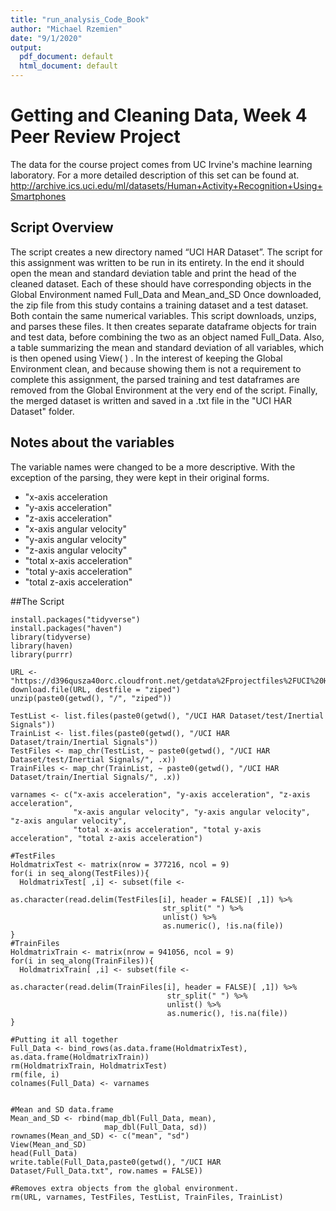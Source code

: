 ```yaml
---
title: "run_analysis_Code_Book"
author: "Michael Rzemien"
date: "9/1/2020"
output:
  pdf_document: default
  html_document: default
---
```



# Getting and Cleaning Data, Week 4 Peer Review Project

The data for the course project comes from UC Irvine's machine learning laboratory. For a more detailed description of this set can be found at.
http://archive.ics.uci.edu/ml/datasets/Human+Activity+Recognition+Using+Smartphones

## Script Overview

The script creates a new directory named “UCI HAR Dataset”.
The script for this assignment was written to be run in its entirety. In the end it should open the mean and standard deviation table and print the head of the cleaned dataset. Each of these should have corresponding objects in the Global Environment named Full_Data and Mean_and_SD
Once downloaded, the zip file from this study contains a training dataset and a test dataset. Both contain the same numerical variables. This script downloads, unzips, and parses these files. It then creates separate dataframe objects for train and test data, before combining the two as an object named Full_Data. Also, a table summarizing the mean and standard deviation of all variables, which is then opened using View( ) . In the interest of keeping the Global Environment clean, and because showing them is not a requirement to complete this assignment, the parsed training and test dataframes are removed from the Global Environment at the very end of the script. Finally, the merged dataset is written and saved in a .txt file in the "UCI HAR Dataset" folder.  

## Notes about the variables

The variable names were changed to be a more descriptive. With the exception of the parsing, they were kept in their original forms. 
+	"x-axis acceleration
+	"y-axis acceleration"
+	"z-axis acceleration"
+	"x-axis angular velocity"
+	"y-axis angular velocity"
+	"z-axis angular velocity"
+	"total x-axis acceleration"
+	"total y-axis acceleration"
+	"total z-axis acceleration"

##The Script

```{r cars}
install.packages("tidyverse")
install.packages("haven")
library(tidyverse)
library(haven)
library(purrr)

URL <- "https://d396qusza40orc.cloudfront.net/getdata%2Fprojectfiles%2FUCI%20HAR%20Dataset.zip"
download.file(URL, destfile = "ziped")
unzip(paste0(getwd(), "/", "ziped"))

TestList <- list.files(paste0(getwd(), "/UCI HAR Dataset/test/Inertial Signals"))
TrainList <- list.files(paste0(getwd(), "/UCI HAR Dataset/train/Inertial Signals"))
TestFiles <- map_chr(TestList, ~ paste0(getwd(), "/UCI HAR Dataset/test/Inertial Signals/", .x))
TrainFiles <- map_chr(TrainList, ~ paste0(getwd(), "/UCI HAR Dataset/train/Inertial Signals/", .x))

varnames <- c("x-axis acceleration", "y-axis acceleration", "z-axis acceleration", 
              "x-axis angular velocity", "y-axis angular velocity", "z-axis angular velocity", 
              "total x-axis acceleration", "total y-axis acceleration", "total z-axis acceleration")

#TestFiles
HoldmatrixTest <- matrix(nrow = 377216, ncol = 9)
for(i in seq_along(TestFiles)){
  HoldmatrixTest[ ,i] <- subset(file <- 
                                  as.character(read.delim(TestFiles[i], header = FALSE)[ ,1]) %>%
                                  str_split(" ") %>%
                                  unlist() %>%
                                  as.numeric(), !is.na(file))
}
#TrainFiles
HoldmatrixTrain <- matrix(nrow = 941056, ncol = 9)
for(i in seq_along(TrainFiles)){
  HoldmatrixTrain[ ,i] <- subset(file <- 
                                   as.character(read.delim(TrainFiles[i], header = FALSE)[ ,1]) %>%
                                   str_split(" ") %>%
                                   unlist() %>%
                                   as.numeric(), !is.na(file))
}

#Putting it all together
Full_Data <- bind_rows(as.data.frame(HoldmatrixTest), as.data.frame(HoldmatrixTrain))
rm(HoldmatrixTrain, HoldmatrixTest)
rm(file, i)
colnames(Full_Data) <- varnames


#Mean and SD data.frame
Mean_and_SD <- rbind(map_dbl(Full_Data, mean),
                     map_dbl(Full_Data, sd))
rownames(Mean_and_SD) <- c("mean", "sd")
View(Mean_and_SD)
head(Full_Data)
write.table(Full_Data,paste0(getwd(), "/UCI HAR Dataset/Full_Data.txt", row.names = FALSE))

#Removes extra objects from the global environment. 
rm(URL, varnames, TestFiles, TestList, TrainFiles, TrainList)

```





